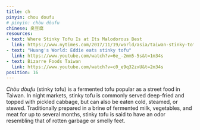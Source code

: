 ```yaml
---
title: ch
pinyin: chou doufu
# pinyin: chòu dòufu
chinese: 臭豆腐
resources: 
- text: Where Stinky Tofu Is at Its Malodorous Best
  link: https://www.nytimes.com/2017/11/19/world/asia/taiwan-stinky-tofu-taipei.html
- text: "Huang's World: Eddie eats stinky tofu"
  link: https://www.youtube.com/watch?v=6e_-2mm5-5s&t=1m34s
- text: Bizarre Foods Taiwan
  link: https://www.youtube.com/watch?v=c0_e9q32zxU&t=2m34s
position: 16
---
```


*Chòu dòufu* (stinky tofu) is a fermented tofu popular as a street food in Taiwan. In night markets, stinky tofu is commonly served deep-fried and topped with pickled cabbage, but can also be eaten cold, steamed, or stewed. Traditionally prepared in a brine of fermented milk, vegetables, and meat for up to several months, stinky tofu is said to have an odor resembling that of rotten garbage or smelly feet.
